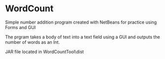 # WordCount

Simple number addition program created with NetBeans for practice using Forms and GUI


The prgram takes a body of text into a text field using a GUI and outputs the number of words as an Int.


JAR file located in WordCountTool\dist
